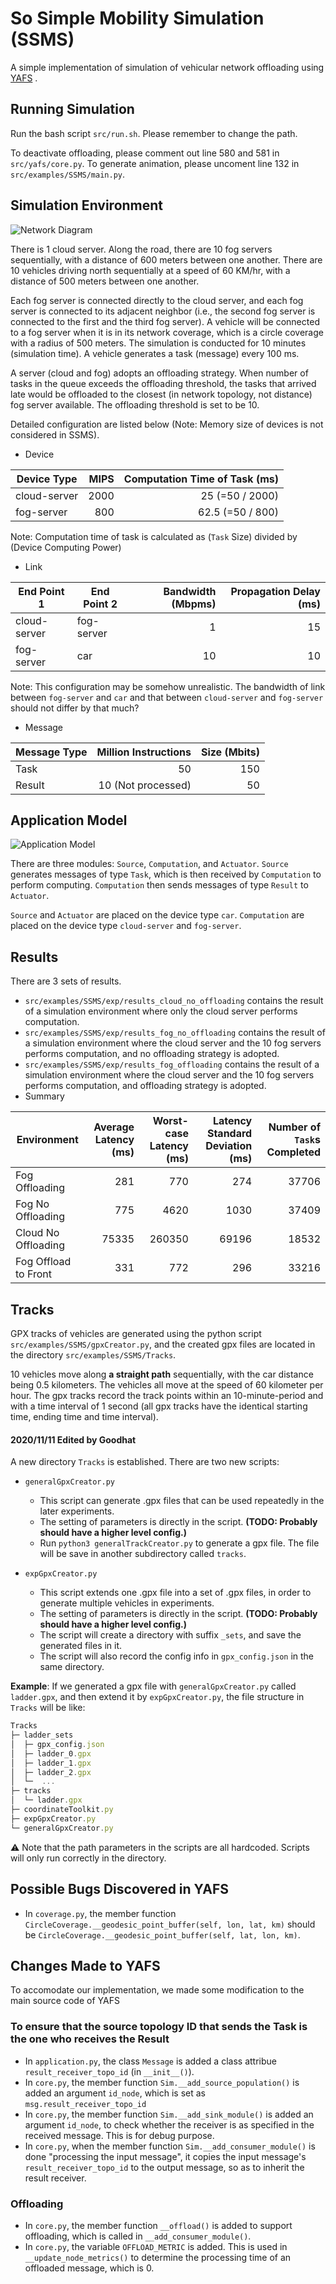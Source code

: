 # So Simple Mobility Simulation (SSMS)
A simple implementation of simulation of vehicular network offloading using [YAFS](https://github.com/acsicuib/YAFS) .

## Running Simulation
Run the bash script `src/run.sh`. Please remember to change the path.

To deactivate offloading, please comment out line 580 and 581 in `src/yafs/core.py`.
To generate animation, please uncoment line 132 in `src/examples/SSMS/main.py`.

## Simulation Environment
![Network Diagram](src/examples/SSMS/Topology%20Diagram.png)

There is 1 cloud server. Along the road, there are 10 fog servers sequentially, with a distance of 600 meters between one another. There are 10 vehicles driving north sequentially at a speed of 60 KM/hr, with a distance of 500 meters between one another. 

Each fog server is connected directly to the cloud server, and each fog server is connected to its adjacent neighbor (i.e., the second fog server is connected to the first and the third fog server). A vehicle will be connected to a fog server when it is in its network coverage, which is a circle coverage with a radius of 500 meters.
The simulation is conducted for 10 minutes (simulation time). A vehicle generates a task (message) every 100 ms.

A server (cloud and fog) adopts an offloading strategy. When number of tasks in the queue exceeds the offloading threshold, the tasks that arrived late would be offloaded to the closest (in network topology, not distance) fog server available. The offloading threshold is set to be 10.

Detailed configuration are listed below (Note: Memory size of devices is not considered in SSMS).

* Device

Device Type | MIPS | Computation Time of Task (ms)
----------- | ---: | -----------------------:
cloud-server| 2000 | 25 (=50 / 2000)
fog-server  | 800  | 62.5 (=50 / 800)

Note: Computation time of task is calculated as (`Task` Size) divided by (Device Computing Power)

* Link

End Point 1 | End Point 2 | Bandwidth (Mbpms) | Propagation Delay (ms)
----------- | ----------- | ----------------: | ---------------------:
cloud-server| fog-server  | 1 | 15
fog-server  | car         | 10 | 10

Note: This configuration may be somehow unrealistic. The bandwidth of link between `fog-server` and `car` and that between `cloud-server` and `fog-server` should not differ by that much?

* Message

Message Type | Million Instructions | Size (Mbits)
------------ | -------------------: | -----------:
Task | 50 | 150
Result | 10 (Not processed) | 50


## Application Model
![Application Model](https://i.ibb.co/ZGXqC7S/application-model.png)

There are three modules: `Source`, `Computation`, and `Actuator`. `Source` generates messages of type `Task`, which is then received by `Computation` to perform computing. `Computation` then sends messages of type `Result` to `Actuator`.

`Source` and `Actuator` are placed on the device type `car`. `Computation` are placed on the device type `cloud-server` and `fog-server`.

## Results
There are 3 sets of results. 
* `src/examples/SSMS/exp/results_cloud_no_offloading` contains the result of a simulation environment where only the cloud server performs computation.
* `src/examples/SSMS/exp/results_fog_no_offloading` contains the result of a simulation environment where the cloud server and the 10 fog servers performs computation, and no offloading strategy is adopted.
* `src/examples/SSMS/exp/results_fog_offloading` contains the result of a simulation environment where the cloud server and the 10 fog servers performs computation, and offloading strategy is adopted.
* Summary

Environment |  Average Latency (ms) | Worst-case Latency (ms) | Latency Standard Deviation (ms) | Number of `Task`s Completed 
------------| ---------------------:| -----------------------:| ------------------------------: | -------------------------:
Fog Offloading | 281 | 770 | 274 | 37706
Fog No Offloading | 775 | 4620 | 1030 | 37409
Cloud No Offloading | 75335 | 260350 | 69196 | 18532
Fog Offload to Front | 331 | 772 |  296 | 33216


## Tracks
GPX tracks of vehicles are generated using the python script `src/examples/SSMS/gpxCreator.py`, and the created gpx files are located in the directory `src/examples/SSMS/Tracks`. 

10 vehicles move along **a straight path** sequentially, with the car distance being 0.5 kilometers. The vehicles all move at the speed of 60 kilometer per hour. The gpx tracks record the track points within an 10-minute-period and with a time interval of 1 second (all gpx tracks have the identical starting time, ending time and time interval).

#### 2020/11/11 Edited by Goodhat
A new directory `Tracks` is established. 
There are two new scripts:
- `generalGpxCreator.py`
  - This script can generate .gpx files that can be used repeatedly in the later experiments.
  -  The setting of parameters is directly in the script. **(TODO: Probably should have a higher level config.)**
  -  Run `python3 generalTrackCreator.py` to generate a gpx file. The file will be save in another subdirectory called `tracks`.

- `expGpxCreator.py`
  - This script extends one .gpx file into a set of .gpx files, in order to generate multiple vehicles in experiments.
  - The setting of parameters is directly in the script. **(TODO: Probably should have a higher level config.)**
  - The script will create a directory with suffix `_sets`, and save the generated files in it.
  - The script will also record the config info in `gpx_config.json` in the same directory.

**Example**:
If we generated a gpx file with `generalGpxCreator.py` called `ladder.gpx`, and then extend it by `expGpxCreator.py`, the file structure in `Tracks` will be like:

```js
Tracks                                  
├─ ladder_sets                          
│  ├─ gpx_config.json                   
│  ├─ ladder_0.gpx                      
│  ├─ ladder_1.gpx                      
│  ├─ ladder_2.gpx
│  └─  ...            
├─ tracks                               
│  └─ ladder.gpx                        
├─ coordinateToolkit.py                 
├─ expGpxCreator.py                     
└─ generalGpxCreator.py                 
```

⚠️ Note that the path parameters in the scripts are all hardcoded. Scripts will only run correctly in the directory.  
## Possible Bugs Discovered in YAFS
* In `coverage.py`, the member function `CircleCoverage.__geodesic_point_buffer(self, lon, lat, km)` should be `CircleCoverage.__geodesic_point_buffer(self, lat, lon, km)`.

## Changes Made to YAFS
To accomodate our implementation, we made some modification to the main source code of YAFS

### To ensure that the source topology ID that sends the Task is the one who receives the Result
* In `application.py`, the class `Message` is added a class attribue `result_receiver_topo_id` (in `__init__()`).
* In `core.py`, the member function `Sim.__add_source_population()` is added an argument `id_node`, which is set as `msg.result_receiver_topo_id`
* In `core.py`, the member function `Sim.__add_sink_module()` is added an argument `id_node`, to check whether the receiver is as specified in the received message. This is for debug purpose.
* In `core.py`, when the member function `Sim.__add_consumer_module()` is done "processing the input message", it copies the input message's `result_receiver_topo_id` to the output message, so as to inherit the result receiver.

### Offloading
* In `core.py`, the member function `__offload()` is added to support offloading, which is called in `__add_consumer_module()`.
* In `core.py`, the variable `OFFLOAD_METRIC` is added. This is used in `__update_node_metrics()` to determine the processing time of an offloaded message, which is 0.
